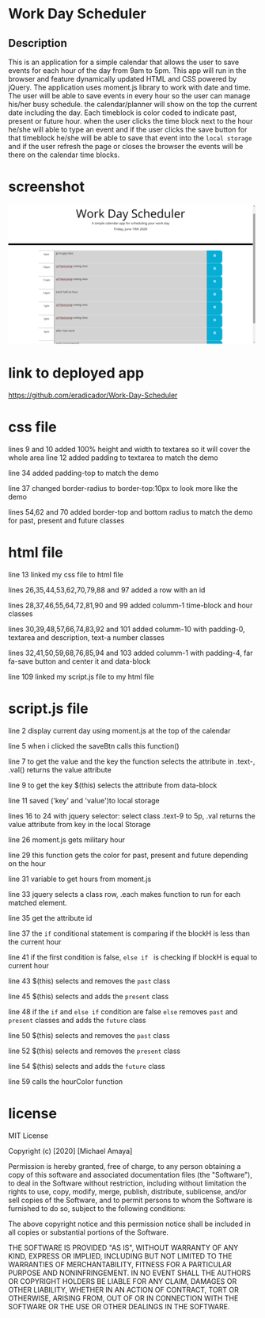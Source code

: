 # Work Day Scheduler

## Description
This is an application for a simple calendar that allows the user to save events for each hour of the day from 9am to 5pm. This app will run in the browser and feature dynamically updated HTML and CSS powered by jQuery. The application uses moment.js library to work with date and time. The user will be able to save events in every hour so the user can manage his/her busy schedule. the calendar/planner will show on the top the current date including the day. Each timeblock is color coded to indicate past, present or future hour. when the user clicks the time block next to the hour he/she will able to type an event and if the user clicks the save button for that timeblock he/she will be able to save that event into the `local storage` and if the user refresh the page or closes the browser the events will be there on the calendar time blocks.

# screenshot
<img src ="./contents/images/Screenshot.png" width="500">

# link to deployed app
https://github.com/eradicador/Work-Day-Scheduler

# css file
lines 9 and 10 added 100% height and width to textarea so it will cover the whole area 
line 12 added padding to textarea to match the demo

line 34 added padding-top to match the demo

line 37 changed border-radius to border-top:10px to look more like the demo

lines 54,62 and 70 added border-top and bottom radius to match the demo for past, present and future classes

# html file
line 13 linked my css file to html file

lines 26,35,44,53,62,70,79,88 and 97 added a row with an id

lines 28,37,46,55,64,72,81,90 and 99 added columm-1 time-block and hour classes

lines 30,39,48,57,66,74,83,92 and 101 added columm-10 with padding-0, textarea and description, text-a number classes

lines 32,41,50,59,68,76,85,94 and 103 added columm-1 with padding-4, far fa-save button and center it and data-block

line 109 linked my script.js file to my html file

# script.js file
line 2 display current day using moment.js at the top of the calendar

line 5 when i clicked the saveBtn calls this function()

line 7 to get the value and the key the function selects the attribute in .text-, .val() returns the value attribute

line 9 to get the key $(this) selects the attribute from data-block

line 11 saved ('key' and 'value')to local storage

lines 16 to 24 with jquery selector: select class .text-9 to 5p, .val returns the value attribute from key in the local Storage

line 26 moment.js gets military hour

line 29 this function gets the color for past, present and future depending on the hour

line 31 variable to get hours from moment.js 

line 33 jquery selects a class row, .each makes function to run for each matched element. 

line 35 get the attribute id

line 37 the `if` conditional statement is comparing if the blockH is less than the current hour   

line 41 if the first condition is false, `else if ` is checking if blockH is equal to current hour 

line 43 $(this) selects and removes the `past` class

line 45 $(this) selects and adds the `present` class

line 48 if the `if` and `else if` condition are false `else` removes `past` and `present` classes and adds the `future` class 

line 50 $(this) selects and removes the `past` class

line 52 $(this) selects and removes the `present` class

line 54 $(this) selects and adds the `future` class

line 59 calls the hourColor function

# license
MIT License

Copyright (c) [2020] [Michael Amaya]

Permission is hereby granted, free of charge, to any person obtaining a copy
of this software and associated documentation files (the "Software"), to deal
in the Software without restriction, including without limitation the rights
to use, copy, modify, merge, publish, distribute, sublicense, and/or sell
copies of the Software, and to permit persons to whom the Software is
furnished to do so, subject to the following conditions:

The above copyright notice and this permission notice shall be included in all
copies or substantial portions of the Software.

THE SOFTWARE IS PROVIDED "AS IS", WITHOUT WARRANTY OF ANY KIND, EXPRESS OR
IMPLIED, INCLUDING BUT NOT LIMITED TO THE WARRANTIES OF MERCHANTABILITY,
FITNESS FOR A PARTICULAR PURPOSE AND NONINFRINGEMENT. IN NO EVENT SHALL THE
AUTHORS OR COPYRIGHT HOLDERS BE LIABLE FOR ANY CLAIM, DAMAGES OR OTHER
LIABILITY, WHETHER IN AN ACTION OF CONTRACT, TORT OR OTHERWISE, ARISING FROM,
OUT OF OR IN CONNECTION WITH THE SOFTWARE OR THE USE OR OTHER DEALINGS IN THE
SOFTWARE.